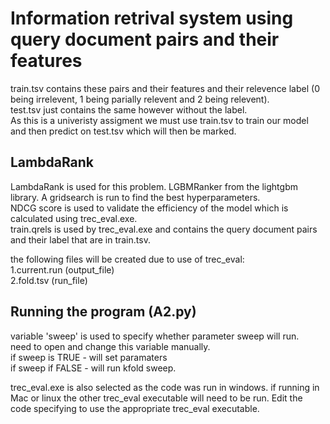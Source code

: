 # Information retrival system using query document pairs and their features

train.tsv contains these pairs and their features and their relevence label (0 being irrelevent, 1 being parially relevent and 2 being relevent).    
test.tsv just contains the same however without the label.  
As this is a univeristy assigment we must use train.tsv to train our model and then predict on test.tsv which will then be marked.  

## LambdaRank
LambdaRank is used for this problem. LGBMRanker from the lightgbm library. A gridsearch is run to find the best hyperparameters.   
NDCG score is used to validate the efficiency of the model which is calculated using trec_eval.exe.   
train.qrels is used by trec_eval.exe and contains the query document pairs and their label that are in train.tsv.

the following files will be created due to use of trec_eval:  
1.current.run (output_file)  
2.fold.tsv (run_file)  

## Running the program (A2.py)
variable 'sweep' is used to specify whether parameter sweep will run.  
need to open and change this variable manually.  
if sweep is TRUE - will set paramaters  
if sweep if FALSE - will run kfold sweep.  

trec_eval.exe is also selected as the code was run in windows. if running in Mac or linux the other trec_eval executable will need to be run. Edit the code specifying to use the appropriate trec_eval executable.
